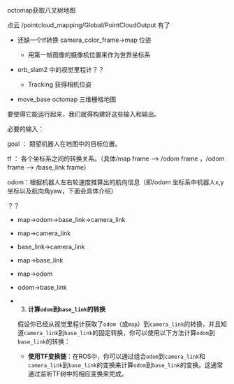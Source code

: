 octomap获取八叉树地图

点云 /pointcloud_mapping/Global/PointCloudOutput 有了

- 还缺一个tf转换  camera_color_frame->map 位姿
  - 用第一帧图像的摄像机位置来作为世界坐标系

- orb_slam2 中的视觉里程计？？
  - Tracking 获得相机位姿

- move_base octomap 三维栅格地图

要使得它能运行起来，我们就得构建好这些输入和输出。

必要的输入：

goal ： 期望机器人在地图中的目标位置。

tf ： 各个坐标系之间的转换关系。（具体/map frame --> /odom frame ，/odom frame --> /base_link frame）      

odom：根据机器人左右轮速度推算出的航向信息（即/odom 坐标系中机器人x,y坐标以及航向角yaw，下面会具体介绍）



？？

- map->odom->base_link->camera_link



- map->camera_link

- base_link->camera_link

- map->base_link

- map->odom

- odom->base_link

- 3. **计算`odom`到`base_link`的转换**

  假设你已经从视觉里程计获取了`odom`（或`map`）到`camera_link`的转换，并且知道`camera_link`到`base_link`的固定转换，你可以使用以下方法计算`odom`到`base_link`的转换：

  - **使用TF变换链**：在ROS中，你可以通过组合`odom`到`camera_link`和`camera_link`到`base_link`的变换来计算`odom`到`base_link`的变换。这通常通过监听TF树中的相应变换来完成。

  
